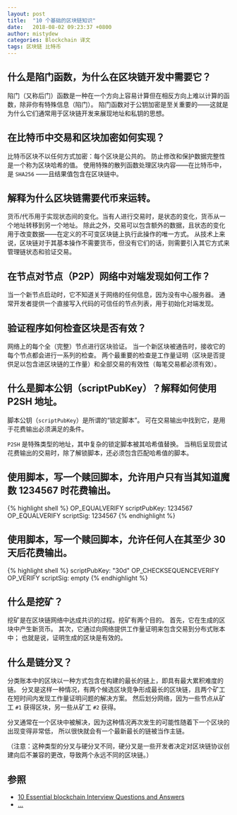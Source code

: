 ```yaml
---
layout: post
title:  "10 个基础的区块链知识"
date:   2018-08-02 09:23:37 +0800
author: mistydew
categories: Blockchain 译文
tags: 区块链 比特币
---
```

## 什么是陷门函数，为什么在区块链开发中需要它？

陷门（又称后门）函数是一种在一个方向上容易计算但在相反方向上难以计算的函数，除非你有特殊信息（陷门）。
陷门函数对于公钥加密是至关重要的——这就是为什么它们通常用于区块链开发来展现地址和私钥的思想。
<!-- excerpt -->

## 在比特币中交易和区块加密如何实现？

比特币区块不以任何方式加密：每个区块是公共的。
防止修改和保护数据完整性是一个称为区块哈希的值。
使用特殊的散列函数处理区块内容——在比特币中，是 `SHA256` ——且结果值包含在区块链中。

## 解释为什么区块链需要代币来运转。

货币/代币用于实现状态间的变化。当有人进行交易时，是状态的变化，货币从一个地址转移到另一个地址。
除此之外，交易可以包含额外的数据，且状态的变化用于改变数据——在定义的不可变区块链上执行此操作的唯一方式。
从技术上来说，区块链对于其基本操作不需要货币，但没有它们的话，则需要引入其它方式来管理链状态和验证交易。

## 在节点对节点（P2P）网络中对端发现如何工作？

当一个新节点启动时，它不知道关于网络的任何信息，因为没有中心服务器。
通常开发者提供一个直接写入代码的可信任的节点列表，用于初始化对端发现。

## 验证程序如何检查区块是否有效？

网络上的每个全（完整）节点进行区块验证。
当一个新区块被通告时，接收它的每个节点都会进行一系列的检查。
两个最重要的检查是工作量证明（区块是否提供足以包含进区块链的工作量）和全部交易的有效性（每笔交易都必须有效）。

## 什么是脚本公钥（scriptPubKey）？解释如何使用 P2SH 地址。

脚本公钥（`scriptPubKey`）是所谓的“锁定脚本”。
可在交易输出中找到它，是用于花费输出必须满足的条件。

`P2SH` 是特殊类型的地址，其中复杂的锁定脚本被其哈希值替换。
当稍后呈现尝试花费输出的交易时，除了解锁脚本，还必须包含匹配哈希值的脚本。

## 使用脚本，写一个赎回脚本，允许用户只有当其知道魔数 1234567 时花费输出。

{% highlight shell %}
OP_EQUALVERIFY
scriptPubKey: 1234567 OP_EQUALVERIFY
scriptSig: 1234567
{% endhighlight %}

## 使用脚本，写一个赎回脚本，允许任何人在其至少 30 天后花费输出。

{% highlight shell %}
scriptPubKey: "30d" OP_CHECKSEQUENCEVERIFY OP_VERIFY
scriptSig: empty
{% endhighlight %}

## 什么是挖矿？

挖矿是在区块链网络中达成共识的过程。挖矿有两个目的。
首先，它在生成的区块中产生新货币。
其次，它通过向网络提供工作量证明来包含交易到分布式账本中；
也就是说，证明生成的区块是有效的。

## 什么是链分叉？

分类账本中的区块以一种方式包含在构建的最长的链上，即具有最大累积难度的链。
分叉是这样一种情况，有两个候选区块竞争形成最长的区块链，且两个矿工在短时间内发现工作量证明问题的解决方案。
然后划分网络，因为一些节点从矿工 `#1` 获得区块，另一些从矿工 `#2` 获得。

分叉通常在一个区块中被解决，因为这种情况再次发生的可能性随着下一个区块的出现变得非常低，
所以很快就会有一个最新最长的链被当作主链。

（注意：这种类型的分叉与硬分叉不同，硬分叉是一些开发者决定对区块链协议创建向后不兼容的更改，导致两个永远不同的区块链。）

## 参照
* [10 Essential blockchain Interview Questions and Answers](https://www.toptal.com/blockchain/interview-questions)
* [...](https://github.com/mistydew)

